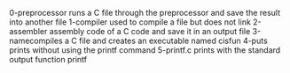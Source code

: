 0-preprocessor runs a C file through the preprocessor and save the result into another file
1-compiler used to compile a file but does not link
2-assembler assembly code of a C code and save it in an output file
3-namecompiles a C file and creates an executable named cisfun
4-puts prints without using the printf command
5-printf.c prints with the standard output function printf
